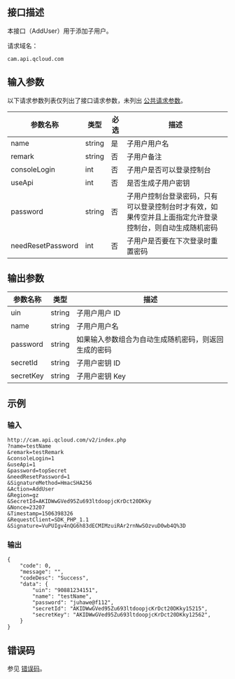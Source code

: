 ## 接口描述

本接口（AddUser）用于添加子用户。

请求域名：
```
cam.api.qcloud.com
```

## 输入参数
以下请求参数列表仅列出了接口请求参数，未列出 [公共请求参数](http://tcecqpoc.fsphere.cn/document/api/213/6976)。


| 参数名称          | 类型   | 必选 | 描述                                                         |
| ----------------- | ------ | ---- | ------------------------------------------------------------ |
| name              | string | 是   | 子用户用户名                                                 |
| remark            | string | 否   | 子用户备注                                                   |
| consoleLogin      | int    | 否   | 子用户是否可以登录控制台                                     |
| useApi            | int    | 否   | 是否生成子用户密钥                                           |
| password          | string | 否   | 子用户控制台登录密码，只有可以登录控制台时才有效，如果传空并且上面指定允许登录控制台，则自动生成随机密码 |
| needResetPassword | int    | 否   | 子用户是否要在下次登录时重置密码                             |

## 输出参数

| 参数名称  | 类型   | 描述                                                 |
| --------- | ------ | ---------------------------------------------------- |
| uin       | string | 子用户用户 ID                                        |
| name      | string | 子用户用户名                                         |
| password  | string | 如果输入参数组合为自动生成随机密码，则返回生成的密码 |
| secretId  | string | 子用户密钥 ID                                        |
| secretKey | string | 子用户密钥 Key                                       |

## 示例

### 输入

```
http://cam.api.qcloud.com/v2/index.php
?name=testName
&remark=testRemark
&consoleLogin=1
&useApi=1
&password=topSecret
&needResetPassword=1
&SignatureMethod=HmacSHA256
&Action=AddUser
&Region=gz
&SecretId=AKIDWwGVed95Zu693ltdoopjcKrDct20DKky
&Nonce=23207
&Timestamp=1506398326
&RequestClient=SDK_PHP_1.1
&Signature=VuPUIgv4nQG6h83dECMIMzuiRAr2rnNwSOzvuD0wb4Q%3D
```

### 输出

```
{
    "code": 0,
    "message": "",
    "codeDesc": "Success",
    "data": {
        "uin": "90881234151",
        "name": "testName",
        "password": "juhawe@f112",
        "secretId": "AKIDWwGVed95Zu693ltdoopjcKrDct20DKky15215",
        "secretKey": "AKIDWwGVed95Zu693ltdoopjcKrDct20DKky12562",
    }
}
```

## 错误码

参见 [错误码](http://tcecqpoc.fsphere.cn/document/product/598/13884)。
